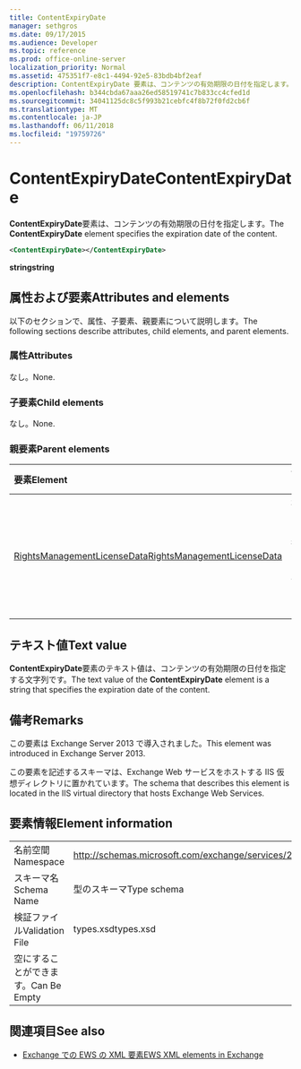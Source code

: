 ```yaml
---
title: ContentExpiryDate
manager: sethgros
ms.date: 09/17/2015
ms.audience: Developer
ms.topic: reference
ms.prod: office-online-server
localization_priority: Normal
ms.assetid: 475351f7-e8c1-4494-92e5-83bdb4bf2eaf
description: ContentExpiryDate 要素は、コンテンツの有効期限の日付を指定します。
ms.openlocfilehash: b344cbda67aaa26ed58519741c7b833cc4cfed1d
ms.sourcegitcommit: 34041125dc8c5f993b21cebfc4f8b72f0fd2cb6f
ms.translationtype: MT
ms.contentlocale: ja-JP
ms.lasthandoff: 06/11/2018
ms.locfileid: "19759726"
---
```

# <a name="contentexpirydate"></a><span data-ttu-id="1f167-103">ContentExpiryDate</span><span class="sxs-lookup"><span data-stu-id="1f167-103">ContentExpiryDate</span></span>

<span data-ttu-id="1f167-104">**ContentExpiryDate**要素は、コンテンツの有効期限の日付を指定します。</span><span class="sxs-lookup"><span data-stu-id="1f167-104">The **ContentExpiryDate** element specifies the expiration date of the content.</span></span> 
  
```XML
<ContentExpiryDate></ContentExpiryDate>
```

 <span data-ttu-id="1f167-105">**string**</span><span class="sxs-lookup"><span data-stu-id="1f167-105">**string**</span></span>
## <a name="attributes-and-elements"></a><span data-ttu-id="1f167-106">属性および要素</span><span class="sxs-lookup"><span data-stu-id="1f167-106">Attributes and elements</span></span>

<span data-ttu-id="1f167-107">以下のセクションで、属性、子要素、親要素について説明します。</span><span class="sxs-lookup"><span data-stu-id="1f167-107">The following sections describe attributes, child elements, and parent elements.</span></span>
  
### <a name="attributes"></a><span data-ttu-id="1f167-108">属性</span><span class="sxs-lookup"><span data-stu-id="1f167-108">Attributes</span></span>

<span data-ttu-id="1f167-109">なし。</span><span class="sxs-lookup"><span data-stu-id="1f167-109">None.</span></span>
  
### <a name="child-elements"></a><span data-ttu-id="1f167-110">子要素</span><span class="sxs-lookup"><span data-stu-id="1f167-110">Child elements</span></span>

<span data-ttu-id="1f167-111">なし。</span><span class="sxs-lookup"><span data-stu-id="1f167-111">None.</span></span>
  
### <a name="parent-elements"></a><span data-ttu-id="1f167-112">親要素</span><span class="sxs-lookup"><span data-stu-id="1f167-112">Parent elements</span></span>

|<span data-ttu-id="1f167-113">**要素**</span><span class="sxs-lookup"><span data-stu-id="1f167-113">**Element**</span></span>|<span data-ttu-id="1f167-114">**説明**</span><span class="sxs-lookup"><span data-stu-id="1f167-114">**Description**</span></span>|
|:-----|:-----|
|[<span data-ttu-id="1f167-115">RightsManagementLicenseData</span><span class="sxs-lookup"><span data-stu-id="1f167-115">RightsManagementLicenseData</span></span>](rightsmanagementlicensedata.md) <br/> |<span data-ttu-id="1f167-116">権限管理のライセンスについての情報を指定します。</span><span class="sxs-lookup"><span data-stu-id="1f167-116">Specifies information about the rights management license.</span></span>  <br/> |
   
## <a name="text-value"></a><span data-ttu-id="1f167-117">テキスト値</span><span class="sxs-lookup"><span data-stu-id="1f167-117">Text value</span></span>

<span data-ttu-id="1f167-118">**ContentExpiryDate**要素のテキスト値は、コンテンツの有効期限の日付を指定する文字列です。</span><span class="sxs-lookup"><span data-stu-id="1f167-118">The text value of the **ContentExpiryDate** element is a string that specifies the expiration date of the content.</span></span> 
  
## <a name="remarks"></a><span data-ttu-id="1f167-119">備考</span><span class="sxs-lookup"><span data-stu-id="1f167-119">Remarks</span></span>

<span data-ttu-id="1f167-120">この要素は Exchange Server 2013 で導入されました。</span><span class="sxs-lookup"><span data-stu-id="1f167-120">This element was introduced in Exchange Server 2013.</span></span>
  
<span data-ttu-id="1f167-121">この要素を記述するスキーマは、Exchange Web サービスをホストする IIS 仮想ディレクトリに置かれています。</span><span class="sxs-lookup"><span data-stu-id="1f167-121">The schema that describes this element is located in the IIS virtual directory that hosts Exchange Web Services.</span></span>
  
## <a name="element-information"></a><span data-ttu-id="1f167-122">要素情報</span><span class="sxs-lookup"><span data-stu-id="1f167-122">Element information</span></span>

|||
|:-----|:-----|
|<span data-ttu-id="1f167-123">名前空間</span><span class="sxs-lookup"><span data-stu-id="1f167-123">Namespace</span></span>  <br/> |http://schemas.microsoft.com/exchange/services/2006/types  <br/> |
|<span data-ttu-id="1f167-124">スキーマ名</span><span class="sxs-lookup"><span data-stu-id="1f167-124">Schema Name</span></span>  <br/> |<span data-ttu-id="1f167-125">型のスキーマ</span><span class="sxs-lookup"><span data-stu-id="1f167-125">Type schema</span></span>  <br/> |
|<span data-ttu-id="1f167-126">検証ファイル</span><span class="sxs-lookup"><span data-stu-id="1f167-126">Validation File</span></span>  <br/> |<span data-ttu-id="1f167-127">types.xsd</span><span class="sxs-lookup"><span data-stu-id="1f167-127">types.xsd</span></span>  <br/> |
|<span data-ttu-id="1f167-128">空にすることができます。</span><span class="sxs-lookup"><span data-stu-id="1f167-128">Can Be Empty</span></span>  <br/> ||
   
## <a name="see-also"></a><span data-ttu-id="1f167-129">関連項目</span><span class="sxs-lookup"><span data-stu-id="1f167-129">See also</span></span>



- [<span data-ttu-id="1f167-130">Exchange での EWS の XML 要素</span><span class="sxs-lookup"><span data-stu-id="1f167-130">EWS XML elements in Exchange</span></span>](ews-xml-elements-in-exchange.md)

